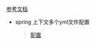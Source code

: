 
[参考文档](http://blog.netgloo.com/2014/10/27/using-mysql-in-spring-boot-via-spring-data-jpa-and-hibernate/)


- spring 上下文多个yml文件配置
    
    > [配置](http://note.youdao.com/noteshare?id=12f28efa4c8dfdcb70cd8e05f986517f)
